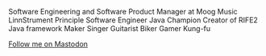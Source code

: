 Software Engineering and Software Product Manager at Moog Music
LinnStrument Principle Software Engineer
Java Champion
Creator of RIFE2 Java framework
Maker
Singer
Guitarist
Biker
Gamer
Kung-fu

<a rel="me" href="https://uwyn.net/@gbevin">Follow me on Mastodon</a>
